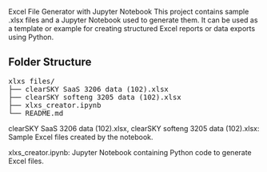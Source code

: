 Excel File Generator with Jupyter Notebook
This project contains sample .xlsx files and a Jupyter Notebook used to generate them. It can be used as a template or example for creating structured Excel reports or data exports using Python.

## Folder Structure

<pre>
xlxs files/
├── clearSKY SaaS 3206 data (102).xlsx
├── clearSKY softeng 3205 data (102).xlsx
├── xlxs_creator.ipynb
└── README.md
</pre>

clearSKY SaaS 3206 data (102).xlsx, clearSKY softeng 3205 data (102).xlsx: Sample Excel files created by the notebook.

xlxs_creator.ipynb: Jupyter Notebook containing Python code to generate Excel files.

